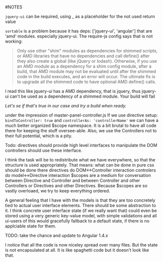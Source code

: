 #NOTES

`jquery-ui` can be required, using _ as a placeholder for the not used return value

`sortable` is a problem because it has deps: ['jquery-ui', 'angular'] that are 'amd'
modules. especially jquery-ui. The require-js config says that is not working:

> Only use other "shim" modules as dependencies for shimmed scripts, or
  AMD libraries that have no dependencies and call define() after they also
  create a global (like jQuery or lodash). Otherwise, if you use an AMD module
  as a dependency for a shim config module, after a build, that AMD module may
  not be evaluated until after the shimmed code in the build executes, and an
  error will occur. The ultimate fix is to upgrade all the shimmed code to
  have optional AMD define() calls.

I read this like jquery-ui has a AMD dependency, that is jquery, thus jquery-ui
can't be used as a dependency of a shimmed module. Your build will fail

*Let's se if that's true in our case and try a build when ready.*

under the impression of master-panel-controller.js
If we use directive setup: `bindToController: true` and `controllerAs: 'controllerName'`
we can have a much better organized $scope namespace. It is a bit brutal to have all code
there for keeping the stuff oversee-able.
Also, we use the Controllers not to their full potential, which is a pity.


Todo: directives should provide high level interfaces to manipulate the DOM
controllers should use these interface.

I think the task will be to redistribute what we have everywhere, so that
the structure is used appropriately.
That means:
    what can be done in pure css should be done there
    directives do DOM<->Controller interaction
    controlers do model<->Directive interaction
    $scopes are a medium for conversation between Directive and Controller
    and between Controller and other Controllers or Directives and other
    Directives. Because $scopes are so vastly overloaed, we try to keep
    everything ordered.


A general feeling that I have with the models is that they are too concretely
tied to actual user interface elements. There should be some abstraction to it.
I think concrete user interface state (if we really want that) could even
be stored using a very generic key-value model, with simple validations and
all ui-users of this would gracefully fallback to a default state, if there
is no applciable state for them.


TODO: take the chance and update to Angular 1.4.x

I notice that all the code is now niceley spread over many files. But the
state is not encapsulated at all. It is like spaghetti code but it doesn't
look like that.




